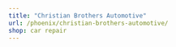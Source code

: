 ```yaml
---
title: "Christian Brothers Automotive"
url: /phoenix/christian-brothers-automotive/
shop: car repair
---
```

